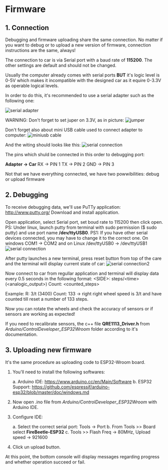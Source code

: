 # Firmware

## 1. Connection

Debugging and firmware uploading share the same connection. No matter if you want to debug or to upload a new version of firmware, connection instructions are the same, always!

The connection to car is via Serial port with a baud rate of **115200**. The other settings are default and should not be changed.

Usually the computer already comes with serial ports **BUT** it's logic level is 0-5V which makes it incompatible with the designed car as it equire 0-3.3V as operable logical levels.

In order to do this, it's recommended to use a serial adapter such as the following one: 

![serial adapter](docs/usb-ttl-ft232rl-pinout.png)

WARNING: Don't forget to set juper on 3.3V, as in picture:
![jumper](docs/serial_jumper.jpg)

Don't forget also about mini USB cable used to connect adapter to computer:
![miniusb cable](docs/miniusb_cable.jpg)

And the witing should looks like this:
![serial connection](docs/serial_connection_pins.jpg)

The pins which shuld be connected in this order to debugging port:

**Adapter -> Car**
RX -> PIN 1
TX -> PIN 2
GND -> PIN 3

Not that we have everything connected, we have two powwibilities: debug or upload firmware

## 2. Debugging 

To receive debugging data, we'll use PuTTy application: http://www.putty.org/
Download and install application.

Open application, select Serial port, set boud rate to 115200 then click open.
PS: Under linux, launch putty from terminal with sudo permission ($ sudo putty) and use port name **/dev/ttyUSB0**.
PS1: If you have other serial devices connected, you may have to change it to the correct one. On windows COM1 -> COM2 and on Linux /dev/ttyUSB0 -> /dev/ttyUSB1
![serial connection](docs/serial_debugging1.png)

After putty launches a new terminal, press reset button from top of the care and the terminal will display current state of car:
![serial connection2](docs/serial_debugging2.png)

Now connect to car from regullar application and terminal will display data every 0.5 seconds in the following format:
 \<SIDE\>: steps/\<time\> (\<analogic_output\>) Count: <counted_steps>

Example: R: 3/t (3400) Count: 133 -> right right wheel speed is 3/t and have counted till reset a number of 133 steps.

Now you can rotate the wheels and check the accuracy of sensors or if sensors are working as expected!

If you need to recalibrate sensors, the c++ file **QRE1113_Driver.h** from *Arduino/ControlDeveloper_ESP32Wroom* folder according to it's documentation.

## 3. Uploading new firmware

It's the same procedure as uploading code to ESP32-Wroom board.

1. You'll need to install the following softwares:

     a. Arduino IDE: https://www.arduino.cc/en/Main/Software
     b. ESP32 Support: https://github.com/espressif/arduino-esp32/blob/master/doc/windows.md
 
2. Now open .ino file from *Arduino/ControlDeveloper_ESP32Wroom* with Arduino IDE.
3. Configure IDE:

     a. Select the correct serial port: Tools -> Port
     b. From Tools >> Board select **FireBeetle-ESP32**
     c. Tools >> Flash Freq -> 80MHz, Upload speed -> 921600
  
4. Click un upload button.

At this point, the bottom console will display messages regarding progress and whether operation succeed or fail.
 



